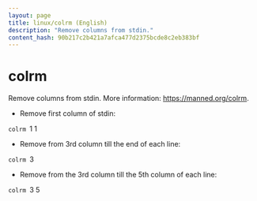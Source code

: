 ```yaml
---
layout: page
title: linux/colrm (English)
description: "Remove columns from stdin."
content_hash: 90b217c2b421a7afca477d2375bcde8c2eb383bf
---
```

# colrm

Remove columns from stdin.
More information: <https://manned.org/colrm>.

- Remove first column of stdin:

`colrm `<span class="tldr-var badge badge-pill bg-dark-lm bg-white-dm text-white-lm text-dark-dm font-weight-bold">1 1</span>

- Remove from 3rd column till the end of each line:

`colrm `<span class="tldr-var badge badge-pill bg-dark-lm bg-white-dm text-white-lm text-dark-dm font-weight-bold">3</span>

- Remove from the 3rd column till the 5th column of each line:

`colrm `<span class="tldr-var badge badge-pill bg-dark-lm bg-white-dm text-white-lm text-dark-dm font-weight-bold">3 5</span>
